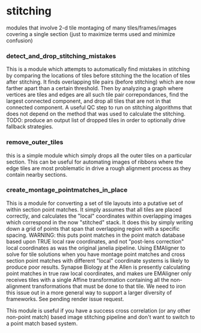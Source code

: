 # stitching
modules that involve 2-d tile montaging of many tiles/frames/images covering a single section
(just to maximize terms used and minimize confusion)

### detect_and_drop_stitching_mistakes
This is a module which attempts to automatically find mistakes in stitching by comparing the locations of tiles before stitching the the location of tiles after stitching.  It finds overlapping tile pairs (before stitching) which are now farther apart than a certain threshold.  Then by analyzing a graph where vertices are tiles and edges are all such tile pair correpondances, find the largest connected component, and drop all tiles
that are not in that connected component.  A useful QC step to run on stitching algorithms that does not depend on the method that was used to calculate the stitching.
TODO: produce an output list of dropped tiles in order to optionally drive fallback strategies.

### remove_outer_tiles
this is a simple module which simply drops all the outer tiles on a particular section. This can be useful for automating images of ribbons where the edge tiles are most problematic in drive a rough alignment process as they contain nearby sections.

### create_montage_pointmatches_in_place
This is a module for converting a set of tile layouts into a putative set of within section point matches.  It simply assumes that all tiles are placed correctly, and calculates the "local" coordinates within overlapping images which correspond in the now "stitched" stack.
It does this by simply writing down a grid of points that span that overlapping region with a specific spacing.
WARNING: this puts point matches in the point match database based upon TRUE local raw coordinates, and not "post-lens correction" local coordinates
as was the original janelia pipeline.  Using EMAligner to solve for tile solutions when you have montage point matches and cross section point matches with different "local" coordinate systems is likely to produce poor results.  Synapse Biology at the Allen is presently calculating point matches in true raw local coordinates, and makes ure EMAligner only receives tiles with a single Affine transformation containing all the non-alignment transformations that must be done to that tile.  We need to iron this issue out in a more general way to support a larger diversity of frameworks.  See pending render issue request.

This module is useful if you have a success cross correlation (or any other non-point match) based image stitching pipeline and don't want to switch to a point match based system.



